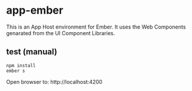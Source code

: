 # app-ember

This is an App Host environment for Ember. It uses the Web Components genarated from the UI Component Libraries.


## test (manual)

```
npm install
ember s
```

Open browser to: http://localhost:4200

